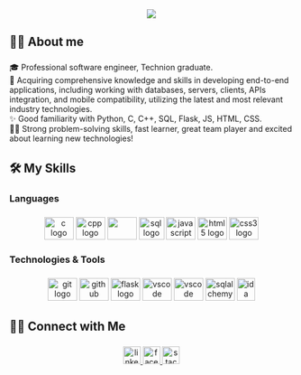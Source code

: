 <div align="center">
  <img src="https://www.linkpicture.com/q/bg_49.png"  />
</div>

###

<h2 align="left">💁‍♂️ About me</h2>

###

<p align="left">🎓 Professional software engineer, Technion graduate.<br>🔎 Acquiring comprehensive knowledge and skills in developing end-to-end applications, including working with databases, servers, clients, APIs integration, and mobile compatibility, utilizing the latest and most relevant industry technologies.<br>✨ Good familiarity with Python, C, C++, SQL, Flask, JS, HTML, CSS.<br>💪🏼 Strong problem-solving skills, fast learner, great team player and excited about learning new technologies!</p>

###

<h2 align="left">🛠️ My Skills</h2>

###

<h3 align="left">Languages</h3>

###

<div align="center">
  <img src="https://cdn.jsdelivr.net/gh/devicons/devicon/icons/c/c-original.svg" height="40" width="52" alt="c logo"  />
  <img src="https://cdn.jsdelivr.net/gh/devicons/devicon/icons/cplusplus/cplusplus-original.svg" height="40" width="52" alt="cpp logo"  />
  <img src="https://cdn.jsdelivr.net/gh/devicons/devicon/icons/python/python-original-wordmark.svg" height="40" width="52" />
  <img src="https://cdn-icons-png.flaticon.com/512/4299/4299956.png" height="40" width="45" alt="sql logo"  />
  <img src="https://cdn.jsdelivr.net/gh/devicons/devicon/icons/javascript/javascript-original.svg" height="40" width="52" alt="javascript logo"  />
  <img src="https://cdn.jsdelivr.net/gh/devicons/devicon/icons/html5/html5-original-wordmark.svg" height="40" width="52" alt="html5 logo"  />
  <img src="https://cdn.jsdelivr.net/gh/devicons/devicon/icons/css3/css3-original-wordmark.svg" height="40" width="52" alt="css3 logo"  />
</div>

###

<h3 align="left">Technologies & Tools</h3>

###

<div align="center">
  <img src="https://cdn.jsdelivr.net/gh/devicons/devicon/icons/git/git-original-wordmark.svg" height="40" width="52" alt="git logo"  />
  <img src="https://cdn.jsdelivr.net/gh/devicons/devicon/icons/github/github-original-wordmark.svg" height="40" width="52" alt="github logo"  />
  <img src="https://cdn.jsdelivr.net/gh/devicons/devicon/icons/flask/flask-original-wordmark.svg" height="40" width="52" alt="flask logo"  />
  <img src="https://cdn.jsdelivr.net/gh/devicons/devicon/icons/vscode/vscode-original-wordmark.svg" height="40" width="52" alt="vscode logo"  />
  <img src="https://cdn.jsdelivr.net/gh/devicons/devicon/icons/pycharm/pycharm-original-wordmark.svg" height="40" width="52" alt="vscode logo"  />
  <img src="https://cdn.jsdelivr.net/gh/devicons/devicon/icons/sqlalchemy/sqlalchemy-original-wordmark.svg" height="40" width="52" alt="sqlalchemy logo" />
  <img src="https://static.wixstatic.com/media/6a4a49_76094687779646fcb48f8863e9119f47~mv2.png/v1/fit/w_170%2Ch_209%2Cal_c,enc_auto/file.png" height="40" width="32" alt="ida logo" />
</div>

###

<h2 align="left">🤝🏻  Connect with Me</h2>

###

<div align="center">
  <a href="https://www.linkedin.com/in/liorbar03/" target="_blank">
    <img src="https://img.shields.io/static/v1?message=LinkedIn&logo=linkedin&label=&color=0077B5&logoColor=white&labelColor=&style=flat" height="31" alt="linkedin logo"  />
  </a>
  <a href="https://www.facebook.com/lior.bar.7140" target="_blank">
    <img src="https://img.shields.io/static/v1?message=Facebook&logo=facebook&label=&color=1877F2&logoColor=white&labelColor=&style=flat" height="31" alt="facebook logo"  />
  </a>
  <a href="https://stackoverflow.com/users/5086151/lior-bar" target="_blank">
    <img src="https://img.shields.io/static/v1?message=Stackoverflow&logo=stackoverflow&label=&color=FE7A16&logoColor=white&labelColor=&style=flat" height="31" alt="stackoverflow logo"  />
  </a>
</div>

###

